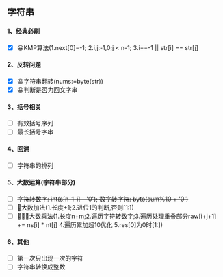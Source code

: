 ## 字符串

#### 1、经典必刷
- [x] 😀KMP算法(1.next[0]=-1; 2.i,j:-1,0;j < n-1; 3.i==-1 || str[i] == str[j]
#### 2、反转问题
- [x] 😀字符串翻转(nums:=byte(str))
- [x] 😀判断是否为回文字串
#### 3、括号相关
- [ ] 有效括号序列
- [ ] 最长括号字串
#### 4、回溯
- [ ] 字符串的排列
#### 5、大数运算(字符串部分)
- [ ] ~~字符转数字: int(s[n-1-i] - '0'); 数字转字符: byte(sum%10 + '0')~~
- [ ] 👏大数加法(1.长度+1;2.进位1的判断,否则[1:])
- [ ] 👏👏👏大数乘法(1.长度n+m;2.遍历字符转数字;3.遍历处理重叠部分raw[i+j+1] += ns[i] * nt[j] 4.遍历累加超10优化 5.res[0]为0时[1:])
#### 6、其他
- [ ] 第一次只出现一次的字符
- [ ] 字符串转换成整数